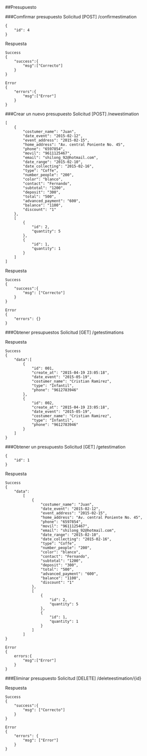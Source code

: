 
##Presupuesto

###Comfirmar presupuesto
Solicitud [POST] /confirmestimation

	{
		"id": 4
	}

Respuesta

	Success
	{
		"success":{
			"msg":["Correcto"]
		}
	}

	Error
	{
		"errors":{
			"msg":["Error"]
		}
	}

###Crear un nuevo presupuesto
Solicitud [POST] /newestimation

	[
		{
			"costumer_name": "Juan",
			"date_event": "2015-02-12",
			"event_address": "2015-02-15",
			"home_address": "Av. central Poniente No. 45",
			"phone": "6597854",
			"movil": "9611125467",
			"email": "shilong_92@hotmail.com",
			"date_range": "2015-02-10",
			"date_collecting": "2015-02-16",
			"type": "Coffe",
			"number_people": "200",
			"color": "blanco",
			"contact": "Fernando",
			"subtotal": "1200",
			"deposit": "300",
			"total": "500",
			"advanced_payment": "600",
			"balance": "1100",
			"discount": "1"
		},
		[
			{
				"id": 2,
				"quantity": 5
			},
			{
				"id": 1,
				"quantity": 1
			}
		]
	]

Respuesta

	Success
	{
		"success":{
			"msg": ["Correcto"]
		}
	}

	Error
	{
		"errors": {}
	}

###Obtener presupuestos
Solicitud [GET] /getestimations

Respuesta
	
	Success
	{
		"data":[
			{
				"id": 001,
				"create_at": "2015-04-19 23:05:18",
				"date_event": "2015-05-19",
				"costumer_name": "Cristian Ramirez",
				"type": "Infantil",
				"phone": "9612783946"
			},
			{
				"id": 002,
				"create_at": "2015-04-19 23:05:18",
				"date_event": "2015-05-19",
				"costumer_name": "Cristian Ramirez",
				"type": "Infantil",
				"phone": "9612783946"
			}
		]
	}


###Obtener un presupuesto
Solicitud [GET] /getestimation

	{
		"id": 1
	}

Respuesta

	Success
	{
		"data":
			[
				{
					"costumer_name": "Juan",
					"date_event": "2015-02-12",
					"event_address": "2015-02-15",
					"home_address": "Av. central Poniente No. 45",
					"phone": "6597854",
					"movil": "9611125467",
					"email": "shilong_92@hotmail.com",
					"date_range": "2015-02-10",
					"date_collecting": "2015-02-16",
					"type": "Coffe",
					"number_people": "200",
					"color": "blanco",
					"contact": "Fernando",
					"subtotal": "1200",
					"deposit": "300",
					"total": "500",
					"advanced_payment": "600",
					"balance": "1100",
					"discount": "1"
				},
				[
					{
						"id": 2,
						"quantity": 5
					},
					{
						"id": 1,
						"quantity": 1
					}
				]
			]
	}

	Error
	{
		errors:{
			"msg":["Error"]
		}
	}

###Eliminar presupuesto
Solicitud [DELETE] /deleteestimation/{id}

Respuesta

	Success
	{
		"success":{
			"msg": ["Correcto"]
		}
	}

	Error
	{
		"errors": {
			"msg": ["Error"]
		}
	}